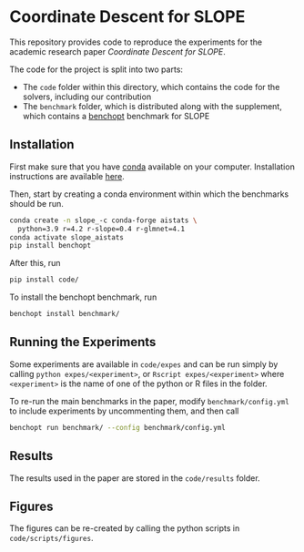 # Coordinate Descent for SLOPE

This repository provides code to reproduce the experiments for the academic research paper *Coordinate Descent for SLOPE*.

The code for the project is split into two parts:

- The `code` folder within this directory, which contains the code for the
  solvers, including our contribution
- The `benchmark` folder, which is distributed along with the supplement, which
  contains a [benchopt](https://benchopt.github.io/) benchmark for SLOPE


## Installation

First make sure that you have
[conda](https://conda.io/projects/conda/en/latest/index.html) available on your
computer. Installation instructions are available
[here](https://conda.io/projects/conda/en/latest/user-guide/install/).

Then, start by creating a conda environment within which the benchmarks should
be run.

```bash
conda create -n slope_-c conda-forge aistats \
  python=3.9 r=4.2 r-slope=0.4 r-glmnet=4.1
conda activate slope_aistats
pip install benchopt
```

After this, run

```bash
pip install code/
```

To install the benchopt benchmark, run

```bash
benchopt install benchmark/
```

## Running the Experiments

Some experiments are available in `code/expes` and can be run simply by calling
`python expes/<experiment>`, or `Rscript expes/<experiment>` where
`<experiment>` is the name of one of the python or R files in the folder. 

To re-run the main benchmarks in the paper, modify `benchmark/config.yml` to
include experiments by uncommenting them, and then call

```bash
benchopt run benchmark/ --config benchmark/config.yml
```

## Results

The results used in the paper are stored in the `code/results` folder.

## Figures

The figures can be re-created by calling the python scripts in
`code/scripts/figures`.
